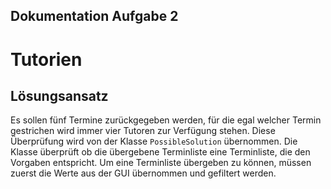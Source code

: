 ## Dokumentation Aufgabe 2 ##

Tutorien
========

## Lösungsansatz ##

Es sollen fünf Termine zurückgegeben werden, für die egal welcher Termin gestrichen wird immer vier Tutoren zur Verfügung stehen. Diese Überprüfung wird von der Klasse `PossibleSolution` übernommen. Die Klasse überprüft ob die übergebene Terminliste eine Terminliste, die den Vorgaben entspricht. Um eine Terminliste übergeben zu können, müssen zuerst die Werte aus der GUI übernommen und gefiltert werden. 
